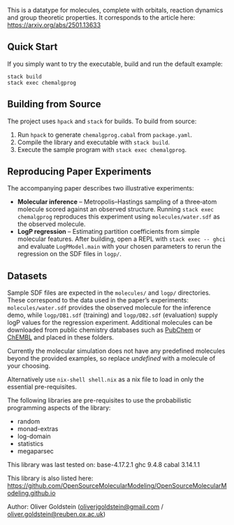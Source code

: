 This is a datatype for molecules, complete with orbitals, reaction dynamics and group theoretic properties. It corresponds to the article here: https://arxiv.org/abs/2501.13633

## Quick Start

If you simply want to try the executable, build and run the default example:

```
stack build
stack exec chemalgprog
```

## Building from Source

The project uses `hpack` and `stack` for builds. To build from source:

1. Run `hpack` to generate `chemalgprog.cabal` from `package.yaml`.
2. Compile the library and executable with `stack build`.
3. Execute the sample program with `stack exec chemalgprog`.

## Reproducing Paper Experiments

The accompanying paper describes two illustrative experiments:

- **Molecular inference** – Metropolis–Hastings sampling of a three‑atom molecule scored against an observed structure. Running `stack exec chemalgprog` reproduces this experiment using `molecules/water.sdf` as the observed molecule.
- **LogP regression** – Estimating partition coefficients from simple molecular features. After building, open a REPL with `stack exec -- ghci` and evaluate `LogPModel.main` with your chosen parameters to rerun the regression on the SDF files in `logp/`.

## Datasets

Sample SDF files are expected in the `molecules/` and `logp/` directories. These correspond to the data used in the paper’s experiments: `molecules/water.sdf` provides the observed molecule for the inference demo, while `logp/DB1.sdf` (training) and `logp/DB2.sdf` (evaluation) supply logP values for the regression experiment. Additional molecules can be downloaded from public chemistry databases such as [PubChem](https://pubchem.ncbi.nlm.nih.gov/) or [ChEMBL](https://www.ebi.ac.uk/chembl/) and placed in these folders.

Currently the molecular simulation does not have any predefined molecules beyond the provided examples, so replace *undefined* with a molecule of your choosing.

Alternatively use `nix-shell shell.nix` as a nix file to load in only the essential pre-requisites.

The following libraries are pre-requisites to use the probabilistic programming aspects of the library:

- random
- monad-extras
- log-domain
- statistics
- megaparsec

This library was last tested on:
base-4.17.2.1
ghc   9.4.8
cabal 3.14.1.1

This library is also listed here: https://github.com/OpenSourceMolecularModeling/OpenSourceMolecularModeling.github.io

Author: Oliver Goldstein (oliverjgoldstein@gmail.com / oliver.goldstein@reuben.ox.ac.uk)
